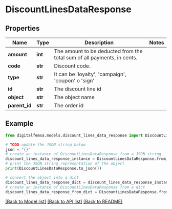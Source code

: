 # DiscountLinesDataResponse


## Properties

Name | Type | Description | Notes
------------ | ------------- | ------------- | -------------
**amount** | **int** | The amount to be deducted from the total sum of all payments, in cents. | 
**code** | **str** | Discount code. | 
**type** | **str** | It can be &#39;loyalty&#39;, &#39;campaign&#39;, &#39;coupon&#39; o &#39;sign&#39; | 
**id** | **str** | The discount line id | 
**object** | **str** | The object name | 
**parent_id** | **str** | The order id | 

## Example

```python
from digitalfemsa.models.discount_lines_data_response import DiscountLinesDataResponse

# TODO update the JSON string below
json = "{}"
# create an instance of DiscountLinesDataResponse from a JSON string
discount_lines_data_response_instance = DiscountLinesDataResponse.from_json(json)
# print the JSON string representation of the object
print(DiscountLinesDataResponse.to_json())

# convert the object into a dict
discount_lines_data_response_dict = discount_lines_data_response_instance.to_dict()
# create an instance of DiscountLinesDataResponse from a dict
discount_lines_data_response_from_dict = DiscountLinesDataResponse.from_dict(discount_lines_data_response_dict)
```
[[Back to Model list]](../README.md#documentation-for-models) [[Back to API list]](../README.md#documentation-for-api-endpoints) [[Back to README]](../README.md)


